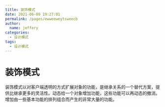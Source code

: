 ```yaml
---
title: 装饰模式
date: 2021-06-09 19:27:01
permalink: /pages/ewweeweytsweecb
author: 
  name: jeffery
categories: 
  - 设计模式
tags: 
  - 设计模式
---
```


# 装饰模式

装饰模式以对客户端透明的方式扩展对象的功能，是继承关系的一个替代方案，提供比继承更多的灵活性。动态给一个对象增加功能，这些功能可以再动态的撤消。增加由一些基本功能的排列组合而产生的非常大量的功能。
